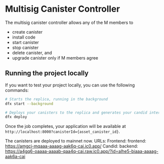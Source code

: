 # Multisig Canister Controller

The multisig canister controller allows any of the M members to 
* create canister
* install code
* start canister
* stop canister
* delete canister, and
* upgrade canister only if M members agree

## Running the project locally

If you want to test your project locally, you can use the following commands:

```bash
# Starts the replica, running in the background
dfx start --background

# Deploys your canisters to the replica and generates your candid interface
dfx deploy
```

Once the job completes, your application will be available at `http://localhost:8000?canisterId={asset_canister_id}`.

The canisters are deployed to mainnet now. 
URLs:
  Frontend:
    frontend: https://amgcj-mqaaa-aaaag-aak6q-cai.ic0.app/
  Candid:
    backend: https://a4gq6-oaaaa-aaaab-qaa4q-cai.raw.ic0.app/?id=alhe5-biaaa-aaaag-aak6a-cai
